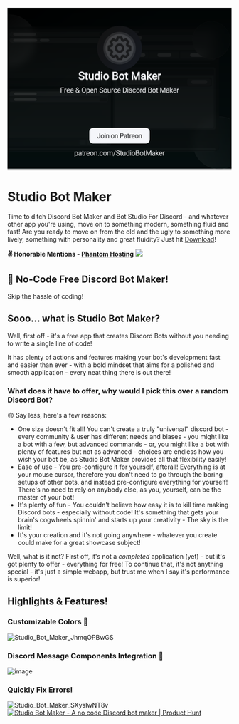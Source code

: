 <a href="https://patreon.com/StudioBotMaker"><img src="./3f99316f-2d47-4d04-9fee-00bd8b35f0b0.png"></img></a>


# Studio Bot Maker
Time to ditch Discord Bot Maker and Bot Studio For Discord - and whatever other app you're using, move on to something modern, something fluid and fast! Are you ready to move on from the old and the ugly to something more lively, something with personality and great fluidity? Just hit [Download](https://github.com/RatWasHere/Studio-Bot-Maker/releases/latest)!

**✌️ Honorable Mentions - [Phantom Hosting](https://l.linklyhq.com/l/1nohw)**
<a href="https://l.linklyhq.com/l/1nohw" target="_blank"><img src="https://github-production-user-asset-6210df.s3.amazonaws.com/100881234/242099266-b6439c2d-958b-47bf-b10d-13e78d9fe5cd.png"></a>


## 🐛 No-Code **Free** Discord Bot Maker!
Skip the hassle of coding!


## Sooo... what is Studio Bot Maker?
Well, first off - it's a free app that creates Discord Bots without you needing to write a single line of code!

It has plenty of actions and features making your bot's development fast and easier than ever - with a bold mindset that aims for a polished and smooth application - every neat thing there is out there!

### What does it have to offer, why would I pick this over a random Discord Bot?
🙃 Say less, here's a few reasons:
- One size doesn't fit all! You can't create a truly "universal" discord bot - every community & user has different needs and biases - you might like a bot with a few, but advanced commands - or, you might like a bot with plenty of features but not as advanced - choices are endless how you wish your bot be, as Studio Bot Maker provides all that flexibility easily!
- Ease of use - You pre-configure it for yourself, afterall! Everything is at your mouse cursor, therefore you don't need to go through the boring setups of other bots, and instead pre-configure everything for yourself! There's no need to rely on anybody else, as you, yourself, can be the master of your bot!
- It's plenty of fun - You couldn't believe how easy it is to kill time making Discord bots - especially without code! It's something that gets your brain's cogwheels spinnin' and starts up your creativity - The sky is the limit!
- It's your creation and it's not going anywhere - whatever you create could make for a great showcase subject!

Well, what is it not? First off, it's not a *completed* application (yet) - but it's got plenty to offer - everything for free!
To continue that, it's not anything special - it's just a simple webapp, but trust me when I say it's performance is superior!




## Highlights & Features!

### Customizable Colors 🎨
![Studio_Bot_Maker_JhmqOPBwGS](https://github.com/RatWasHere/Studio-Bot-Maker/assets/100881234/efb25ed7-3e89-4420-9d36-1781b435f02e)

### Discord Message Components Integration 💪
![image](https://github.com/RatWasHere/Studio-Bot-Maker/assets/100881234/3bb28b7c-2244-45db-9b92-f0e9bbde1d60)

### Quickly Fix Errors!
![Studio_Bot_Maker_SXysIwNT8v](https://github.com/RatWasHere/Studio-Bot-Maker/assets/100881234/20dd5fe0-35fe-4a19-a1ee-21d049f26479)
<a href="https://www.producthunt.com/posts/studio-bot-maker?utm_source=badge-featured&utm_medium=badge&utm_souce=badge-studio&#0045;bot&#0045;maker" target="_blank"><img src="https://api.producthunt.com/widgets/embed-image/v1/featured.svg?post_id=396865&theme=dark" alt="Studio&#0032;Bot&#0032;Maker - A&#0032;no&#0032;code&#0032;Discord&#0032;bot&#0032;maker | Product Hunt" style="width: 250px; height: 54px;" width="250" height="54"/></a>
